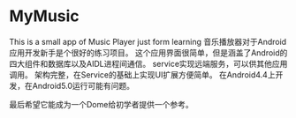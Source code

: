 # MyMusic
This is a small app of Music Player just form learning
音乐播放器对于Android应用开发新手是个很好的练习项目。
这个应用界面很简单，但是涵盖了Android的四大组件和数据库以及AIDL进程间通信。
service实现远端服务，可以供其他应用调用。
架构完整，在Service的基础上实现UI扩展方便简单。
在Android4.4上开发，在Android5.0运行可能有问题。

最后希望它能成为一个Dome给初学者提供一个参考。
